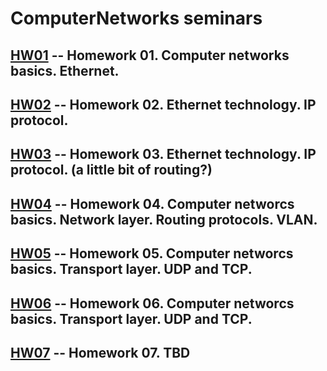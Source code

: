 # ComputerNetworks seminars

## [HW01](./hw01.md) -- Homework 01. Computer networks basics. Ethernet.

## [HW02](./hw02.md) -- Homework 02. Ethernet technology. IP protocol.

## [HW03](./hw03.md) -- Homework 03. Ethernet technology. IP protocol. (a little bit of routing?)

## [HW04](./hw04.md) -- Homework 04. Computer networcs basics. Network layer. Routing protocols. VLAN.

## [HW05](./hw05.md) -- Homework 05. Computer networcs basics. Transport layer. UDP and TCP.

## [HW06](./hw06.md) -- Homework 06. Computer networcs basics. Transport layer. UDP and TCP.

## [HW07](#) -- Homework 07. TBD 
